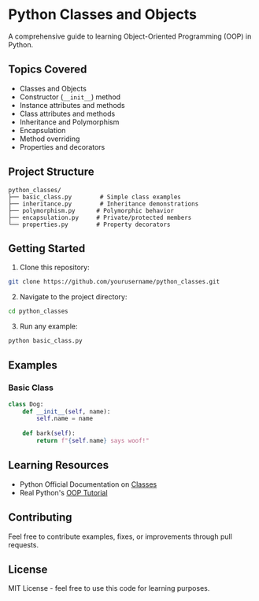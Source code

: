 # Python Classes and Objects

A comprehensive guide to learning Object-Oriented Programming (OOP) in Python.

## Topics Covered

- Classes and Objects
- Constructor (`__init__`) method
- Instance attributes and methods  
- Class attributes and methods
- Inheritance and Polymorphism
- Encapsulation
- Method overriding
- Properties and decorators

## Project Structure

```
python_classes/
├── basic_class.py        # Simple class examples
├── inheritance.py        # Inheritance demonstrations
├── polymorphism.py      # Polymorphic behavior
├── encapsulation.py     # Private/protected members
└── properties.py        # Property decorators
```

## Getting Started

1. Clone this repository:
```bash
git clone https://github.com/yourusername/python_classes.git
```

2. Navigate to the project directory:
```bash
cd python_classes
```

3. Run any example:
```bash
python basic_class.py
```

## Examples

### Basic Class
```python
class Dog:
    def __init__(self, name):
        self.name = name
    
    def bark(self):
        return f"{self.name} says woof!"
```

## Learning Resources

- Python Official Documentation on [Classes](https://docs.python.org/3/tutorial/classes.html)
- Real Python's [OOP Tutorial](https://realpython.com/python3-object-oriented-programming/)

## Contributing

Feel free to contribute examples, fixes, or improvements through pull requests.

## License

MIT License - feel free to use this code for learning purposes.